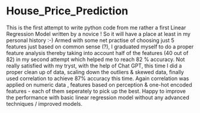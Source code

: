 # House_Price_Prediction
This is the first attempt to write python code from me rather a first Linear Regression Model written by a novice ! So it will have a place at least in my personal history :-) 
Armed with some net practise of choosing just 5 features just based on common sense (?), I graduated myself to do a proper feature analysis thereby taking into account half of the features (40 out of 82) in my second attempt which helped me to reach 82 % accuracy.
Not really satisfied with my tryst, with the help of Chat GPT, this time I did a proper clean up of data, scaling down the outliers & skewed data, finally used correlation to achieve 87% accuracy this time.
Again correlation was applied on numeric data , features based on perception & one-hot encoded features - each of them seperately to pick up the best.
Happy to improve the performance with basic linear regression model without any advanced techniques / improved models.
